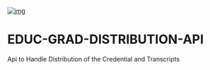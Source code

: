 [![img](https://img.shields.io/badge/Lifecycle-Experimental-339999)](https://github.com/bcgov/repomountie/blob/master/doc/lifecycle-badges.md) &nbsp;

# EDUC-GRAD-DISTRIBUTION-API
Api to Handle Distribution of the Credential and Transcripts

